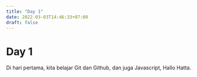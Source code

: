 ```yaml
---
title: "Day 1"
date: 2022-03-03T14:46:33+07:00
draft: false
---
```


# Day 1

Di hari pertama, kita belajar Git dan Github, dan juga Javascript, Hallo Hatta.
